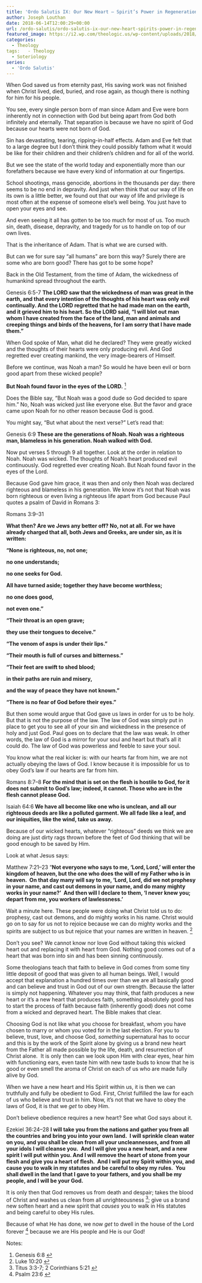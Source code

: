 ```yaml
---
title: 'Ordo Salutis IX: Our New Heart – Spirit’s Power in Regeneration'
author: Joseph Louthan
date: 2018-06-14T12:00:29+00:00
url: /ordo-salutis/ordo-salutis-ix-our-new-heart-spirits-power-in-regeneration/
featured_image: https://i2.wp.com/theologic.us/wp-content/uploads/2018/06/moses-charlton-hes_3135760b.jpg?resize=620%2C387
categories:
  - Theology
tags:   - Theology
  - Soteriology
series:
  - 'Ordo Salutis'
---
```

<p class="p1">
  When God saved us from eternity past, His saving work was not finished when Christ lived, died, buried, and rose again, as though there is nothing for him for his people.
</p>

<p class="p1">
  You see, every single person born of man since Adam and Eve were born inherently not in connection with God but being apart from God both infinitely and eternally. That separation is because we have no spirit of God because our hearts were not born of God.
</p>

<p class="p1">
  Sin has devastating, tearing, ripping-in-half effects. Adam and Eve felt that to a large degree but I don’t think they could possibly fathom what it would be like for their children and their children’s children and for all of the world.
</p>

<p class="p1">
  But we see the state of the world today and exponentially more than our forefathers because we have every kind of information at our fingertips.
</p>

<p class="p1">
  School shootings, mass genocide, abortions in the thousands per day: there seems to be no end in depravity. And just when think that our way of life on its own is a little better, we found out that our way of life and privilege is most often at the expense of someone else’s well being. You just have to open your eyes and see.
</p>

<p class="p1">
  And even seeing it all has gotten to be too much for most of us. Too much sin, death, disease, depravity, and tragedy for us to handle on top of our own lives.
</p>

<p class="p1">
  That is the inheritance of Adam. That is what we are cursed with.
</p>

<p class="p1">
  But can we for sure say “all humans” are born this way? Surely there are some who are born good? There has got to be some hope?
</p>

<p class="p1">
  Back in the Old Testament, from the time of Adam, the wickedness of humankind spread throughout the earth.
</p>

<p class="p1">
  Genesis 6:5-7 <b>The LORD saw that the wickedness of man was great in the earth, and that every intention of the thoughts of his heart was only evil continually. And the LORD regretted that he had made man on the earth, and it grieved him to his heart. So the LORD said, “I will blot out man whom I have created from the face of the land, man and animals and creeping things and birds of the heavens, for I am sorry that I have made them.” </b>
</p>

<p class="p1">
  When God spoke of Man, what did he declared? They were greatly wicked and the thoughts of their hearts were only producing evil. And God regretted ever creating mankind, the very image-bearers of Himself.
</p>

<p class="p1">
  Before we continue, was Noah a man? So would he have been evil or born good apart from these wicked people?
</p>

<p class="p1">
  <b>But Noah found favor in the eyes of the LORD.</b> <a class="simple-footnote" title="Genesis 6:8" id="return-note-3570-1" href="#note-3570-1"><sup>1</sup></a>
</p>

<p class="p1">
  Does the Bible say, “But Noah was a good dude so God decided to spare him.” No, Noah was wicked just like everyone else. But the favor and grace came upon Noah for no other reason because God is good.
</p>

<p class="p1">
  You might say, “But what about the next verse?” Let’s read that:
</p>

<p class="p1">
  Genesis 6:9 <b>These are the generations of Noah. Noah was a righteous man, blameless in his generation. Noah walked with God.</b>
</p>

<p class="p1">
  Now put verses 5 through 9 all together. Look at the order in relation to Noah. Noah was wicked. The thoughts of Noah&#8217;s heart produced evil continuously. God regretted ever creating Noah. But Noah found favor in the eyes of the Lord.
</p>

<p class="p1">
  Because God gave him grace, it was then and only then Noah was declared righteous and blameless in his generation. We know it’s not that Noah was born righteous or even living a righteous life apart from God because Paul quotes a psalm of David in Romans 3:
</p>

<p class="p1">
  Romans 3:9–31
</p>

<p class="p1">
  <b>What then? Are we Jews any better off? No, not at all. For we have already charged that all, both Jews and Greeks, are under sin, as it is written: </b>
</p>

**“None is righteous, no, not one;**
  
**no one understands;**
  
**no one seeks for God.**
  
**All have turned aside; together they have become worthless;**
  
**no one does good,**
  
**not even one.”**
  
**“Their throat is an open grave;**
  
**they use their tongues to deceive.”**
  
**“The venom of asps is under their lips.”**
  
**“Their mouth is full of curses and bitterness.”**
  
**“Their feet are swift to shed blood;**
  
**in their paths are ruin and misery,**
  
**and the way of peace they have not known.”**
  
**“There is no fear of God before their eyes.”**

<p class="p1">
  But then some would argue that God gave us laws in order for us to be holy. But that is not the purpose of the law. The law of God was simply put in place to get you to see all of your sin and wickedness in the presence of holy and just God. Paul goes on to declare that the law was weak. In other words, the law of God is a mirror for your soul and heart but that’s all it could do. The law of God was powerless and feeble to save your soul.
</p>

<p class="p1">
  You know what the real kicker is: with our hearts far from him, we are not actually obeying the laws of God. I know because it is impossible for us to obey God&#8217;s law if our hearts are far from him.
</p>

Romans 8:7–8 **For the mind that is set on the flesh is hostile to God, for it does not submit to God’s law; indeed, it cannot. Those who are in the flesh cannot please God.**

<p class="p1">
  Isaiah 64:6<b> We have all become like one who is unclean, and all our righteous deeds are like a polluted garment. We all fade like a leaf, and our iniquities, like the wind, take us away.</b>
</p>

<p class="p1">
  Because of our wicked hearts, whatever “righteous” deeds we think we are doing are just dirty rags thrown before the feet of God thinking that will be good enough to be saved by Him.
</p>

<p class="p1">
  Look at what Jesus says:
</p>

<p class="p1">
  Matthew 7:21–23 “<b>Not everyone who says to me, ‘Lord, Lord,’ will enter the kingdom of heaven, but the one who does the will of my Father who is in heaven.<span class="Apple-converted-space">  </span>On that day many will say to me, ‘Lord, Lord, did we not prophesy in your name, and cast out demons in your name, and do many mighty works in your name?’<span class="Apple-converted-space">  </span>And then will I declare to them, ‘I never knew you; depart from me, you workers of lawlessness.’</b>
</p>

<p class="p1">
  Wait a minute here. These people were doing what Christ told us to do: prophesy, cast out demons, and do mighty works in his name. Christ would go on to say for us not to rejoice because we can do mighty works and the spirits are subject to us but rejoice that your names are written in heaven. <a class="simple-footnote" title="Luke 10:20" id="return-note-3570-2" href="#note-3570-2"><sup>2</sup></a>
</p>

<p class="p1">
  Don’t you see? We cannot know nor love God without taking this wicked heart out and replacing it with heart from God. Nothing good comes out of a heart that was born into sin and has been sinning continuously.
</p>

<p class="p1">
  Some theologians teach that faith to believe in God comes from some tiny little deposit of good that was given to all human beings. Well, I would accept that explanation a hundred times over than we are all basically good and can believe and trust in God out of our own strength. Because the latter is simply not happening. Whatever you may think, that faith produces a new heart or it’s a new heart that produces faith, something absolutely good has to start the process of faith because faith (inherently good) does not come from a wicked and depraved heart. The Bible makes that clear.
</p>

<p class="p1">
  Choosing God is not like what you choose for breakfast, whom you have chosen to marry or whom you voted for in the last election. For you to believe, trust, love, and choose God, <i>something</i> supernatural has to occur and this is by the work of the Spirit alone by giving us a brand new heart from the Father all made possible by the life, death, and resurrection of Christ alone.<span class="Apple-converted-space">  </span>It is only then can we look upon Him with clear eyes, hear him with functioning ears, even taste him with new taste buds to know that he is good or even smell the aroma of Christ on each of us who are made fully alive by God.
</p>

<p class="p1">
  When we have a new heart and His Spirit within us, it is then we can truthfully and fully be obedient to God. First, Christ fulfilled the law for each of us who believe and trust in him. Now, it’s not that we have to obey the laws of God, it is that we <i>get </i>to obey Him.
</p>

<p class="p1">
  Don’t believe obedience requires a new heart? See what God says about it.
</p>

<p class="p1">
  Ezekiel 36:24–28 <b>I will take you from the nations and gather you from all the countries and bring you into your own land.<span class="Apple-converted-space">  </span>I will sprinkle clean water on you, and you shall be clean from all your uncleannesses, and from all your idols I will cleanse you.<span class="Apple-converted-space">  </span>And I will give you a new heart, and a new spirit I will put within you. And I will remove the heart of stone from your flesh and give you a heart of flesh.<span class="Apple-converted-space">  </span>And I will put my Spirit within you, and cause you to walk in my statutes and be careful to obey my rules.<span class="Apple-converted-space">  </span>You shall dwell in the land that I gave to your fathers, and you shall be my people, and I will be your God.</b>
</p>

<p class="p1">
  It is only then that God removes us from death and despair; takes the blood of Christ and washes us clean from all unrighteousness <a class="simple-footnote" title="Titus 3:3-7; 2 Corinthians 5:21" id="return-note-3570-3" href="#note-3570-3"><sup>3</sup></a>; give us a brand new soften heart and a new spirit that <i>causes </i>you to walk in His statutes and being careful to obey His rules.
</p>

<p class="p1">
  Because of what He has done, we now <i>get</i> to dwell in the house of the Lord forever <a class="simple-footnote" title="Psalm 23:6" id="return-note-3570-4" href="#note-3570-4"><sup>4</sup></a> because we are His people and He is our God!
</p>

<div class="simple-footnotes">
  <p class="notes">
    Notes:
  </p>
  
  <ol>
    <li id="note-3570-1">
      Genesis 6:8 <a href="#return-note-3570-1">&#8617;</a>
    </li>
    <li id="note-3570-2">
      Luke 10:20 <a href="#return-note-3570-2">&#8617;</a>
    </li>
    <li id="note-3570-3">
      Titus 3:3-7; 2 Corinthians 5:21 <a href="#return-note-3570-3">&#8617;</a>
    </li>
    <li id="note-3570-4">
      Psalm 23:6 <a href="#return-note-3570-4">&#8617;</a>
    </li>
  </ol>
</div>